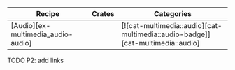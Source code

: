 | Recipe | Crates | Categories |
|--------|--------|------------|
| [Audio][ex-multimedia_audio-audio] |  | [![cat-multimedia::audio][cat-multimedia::audio-badge]][cat-multimedia::audio] |

<div class="hidden">
TODO P2: add links
</div>
